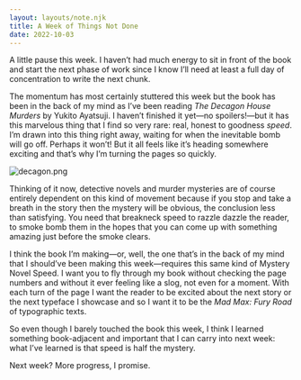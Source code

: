 ```yaml
---
layout: layouts/note.njk
title: A Week of Things Not Done
date: 2022-10-03
---
```


A little pause this week. I haven’t had much energy to sit in front of the book and start the next phase of work since I know I’ll need at least a full day of concentration to write the next chunk.

The momentum has most certainly stuttered this week but the book has been in the back of my mind as I’ve been reading _The Decagon House Murders_ by Yukito Ayatsuji. I haven’t finished it yet—no spoilers!—but it has this marvelous thing that I find so very rare: real, honest to goodness _speed_. I’m drawn into this thing right away, waiting for when the inevitable bomb will go off. Perhaps it won’t! But it all feels like it’s heading somewhere exciting and that’s why I’m turning the pages so quickly.

![decagon.png](https://buttondown.s3.amazonaws.com/images/dc5a58ab-8044-4095-9147-4e8383d6ce56.png)

Thinking of it now, detective novels and murder mysteries are of course entirely dependent on this kind of movement because if you stop and take a breath in the story then the mystery will be obvious, the conclusion less than satisfying. You need that breakneck speed to razzle dazzle the reader, to smoke bomb them in the hopes that you can come up with something amazing just before the smoke clears.

I think the book I’m making—or, well, the one that’s in the back of my mind that I should’ve been making this week—requires this same kind of Mystery Novel Speed. I want you to fly through my book without checking the page numbers and without it ever feeling like a slog, not even for a moment. With each turn of the page I want the reader to be excited about the next story or the next typeface I showcase and so I want it to be the _Mad Max: Fury Road_ of typographic texts.

So even though I barely touched the book this week, I think I learned something book-adjacent and important that I can carry into next week: what I’ve learned is that speed is half the mystery.

Next week? More progress, I promise.
